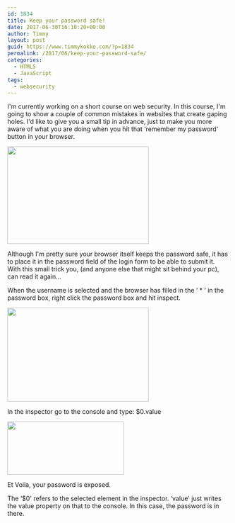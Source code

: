 ```yaml
---
id: 1834
title: Keep your password safe!
date: 2017-06-30T16:10:20+00:00
author: Timmy
layout: post
guid: https://www.timmykokke.com/?p=1834
permalink: /2017/06/keep-your-password-safe/
categories:
  - HTML5
  - JavaScript
tags:
  - websecurity
---
```

I'm currently working on a short course on web security. In this course, I'm going to show a couple of common mistakes in websites that create gaping holes. I'd like to give you a small tip in advance, just to make you more aware of what you are doing when you hit that &#8216;remember my password' button in your browser.

[<img class="aligncenter wp-image-1837 size-full" src="https://i2.wp.com/www.timmykokke.com/wp-content/uploads/2017/06/Login.jpg?resize=320%2C220&#038;ssl=1" alt="" width="320" height="220" srcset="https://i2.wp.com/www.timmykokke.com/wp-content/uploads/2017/06/Login.jpg?w=370&ssl=1 370w, https://i2.wp.com/www.timmykokke.com/wp-content/uploads/2017/06/Login.jpg?resize=300%2C206&ssl=1 300w" sizes="(min-width: 900px) 600px, 900px" data-recalc-dims="1" />](https://i2.wp.com/www.timmykokke.com/wp-content/uploads/2017/06/Login.jpg?ssl=1)

Although I'm pretty sure your browser itself keeps the password safe, it has to place it in the password field of the login form to be able to submit it. With this small trick you, (and anyone else that might sit behind your pc), can read it again&#8230;

When the username is selected and the browser has filled in the &#8216; * &#8216; in the password box, right click the password box and hit inspect.

<a href="https://i0.wp.com/www.timmykokke.com/wp-content/uploads/2017/06/Login2.jpg?ssl=1" target="_blank" rel="noopener"><img class="aligncenter wp-image-1838 size-large" src="https://i0.wp.com/www.timmykokke.com/wp-content/uploads/2017/06/Login2.jpg?resize=320%2C212&#038;ssl=1" alt="" width="320" height="212" srcset="https://i0.wp.com/www.timmykokke.com/wp-content/uploads/2017/06/Login2.jpg?resize=1024%2C679&ssl=1 1024w, https://i0.wp.com/www.timmykokke.com/wp-content/uploads/2017/06/Login2.jpg?resize=300%2C199&ssl=1 300w, https://i0.wp.com/www.timmykokke.com/wp-content/uploads/2017/06/Login2.jpg?resize=768%2C510&ssl=1 768w, https://i0.wp.com/www.timmykokke.com/wp-content/uploads/2017/06/Login2.jpg?w=1037&ssl=1 1037w, https://i0.wp.com/www.timmykokke.com/wp-content/uploads/2017/06/Login2.jpg?w=640&ssl=1 640w, https://i0.wp.com/www.timmykokke.com/wp-content/uploads/2017/06/Login2.jpg?w=960&ssl=1 960w" sizes="(min-width: 900px) 600px, 900px" data-recalc-dims="1" /></a>
  
In the inspector go to the console and type: $0.value

[<img class="size-full wp-image-1841 aligncenter" src="https://i1.wp.com/www.timmykokke.com/wp-content/uploads/2017/06/login3.jpg?resize=264%2C120&#038;ssl=1" alt="" width="264" height="120" data-recalc-dims="1" />](https://i1.wp.com/www.timmykokke.com/wp-content/uploads/2017/06/login3.jpg?ssl=1)

Et Voila, your password is exposed.

The &#8216;$0' refers to the selected element in the inspector. &#8216;value' just writes the value property on that to the console. In this case, the password is in there.

&nbsp;

&nbsp;

&nbsp;